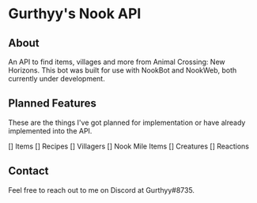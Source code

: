 # Gurthyy's Nook API

## About

An API to find items, villages and more from Animal Crossing: New Horizons. This bot was built for use with NookBot and NookWeb, both currently under development.

## Planned Features

These are the things I've got planned for implementation or have already implemented into the API.

[] Items
[] Recipes
[] Villagers
[] Nook Mile Items
[] Creatures
[] Reactions

## Contact

Feel free to reach out to me on Discord at Gurthyy#8735.

